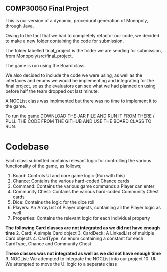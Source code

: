 ## COMP30050 Final Project
This is our version of a dynamic, procedural generation of Monopoly, through Java.

Owing to the fact that we had to completely refactor our code, we decided to make a new folder containing the code for submission.

The folder labelled final_project is the folder we are sending for submission, from Monopoly/src/final_project.

The game is run using the Board class.

We also decided to include the code we were using, as well as the interfaces and enums we would be implementing and integrating for the final project, so as the evaluators can see what we had planned on using before half the team dropped out last minute.

A NOCList class was implmented but there was no time to implement it to the game.

To run the game DOWNLOAD THE JAR FILE AND RUN IT FROM THERE / PULL THE CODE FROM THE GITHUB AND USE THE BOARD CLASS TO RUN.

# Codebase
Each class submitted contains relevant logic for controlling the various functionality of the game, as follows;

1. Board: Controls UI and core game logic (Run with this)
5. Chance: Contains the various hard-coded Chance cards
6. Command: Contains the various game commands a Player can enter
7. Community Chest: Contains the various hard-coded Community Chest cards
8. Dice: Contains the logic for the dice roll
11. Players: An ArrayList of Player objects, containing all the Player logic as well
12. Properties: Contains the relevant logic for each individual property

**The following Card classes are not integrated as we did not have enough time**
2. Card: A simple Card object
3. CardDeck: A LinkedList of multiple Card objects
4. CardType: An enum containing a constant for each CardType, Chance and Community Chest

**These classes was not integrated as well as we did not have enough time**
9. NOCList: We attempted to integrate the NOCList into our project
10. UI: We attempted to move the UI logic to a seperate class
